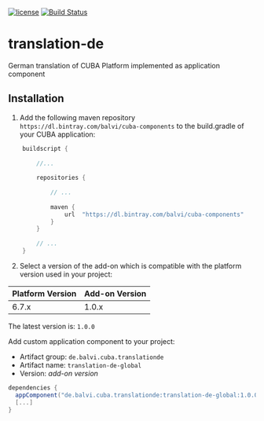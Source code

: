 [![license](https://img.shields.io/badge/license-Apache%20License%202.0-blue.svg?style=flat)](http://www.apache.org/licenses/LICENSE-2.0)
[![Build Status](https://travis-ci.org/balvi/translate-de.svg?branch=master)](https://travis-ci.org/balvi/translate-de.svg?branch=master)

# translation-de
German translation of CUBA Platform implemented as application component

## Installation

1. Add the following maven repository `https://dl.bintray.com/balvi/cuba-components` to the build.gradle of your CUBA application:

```groovy
    buildscript {
        
        //...
        
        repositories {
        
            // ...
        
            maven {
                url  "https://dl.bintray.com/balvi/cuba-components"
            }
        }
        
        // ...
    }
```

2. Select a version of the add-on which is compatible with the platform version used in your project:

| Platform Version | Add-on Version |
| ---------------- | -------------- |
| 6.7.x            | 1.0.x          |

The latest version is: `1.0.0`

Add custom application component to your project:

* Artifact group: `de.balvi.cuba.translationde`
* Artifact name: `translation-de-global`
* Version: *add-on version*

```groovy
dependencies {
  appComponent("de.balvi.cuba.translationde:translation-de-global:1.0.0")
  [...]
}
```

